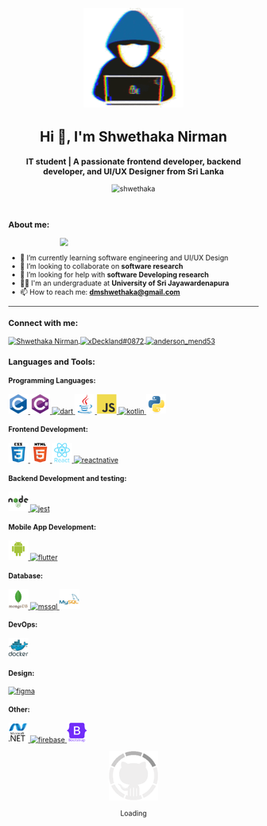 <p align="center">
  <img src="https://github.com/0xAbdulKhalid/0xAbdulKhalid/raw/main/assets/mdImages/about_me.gif" width="200" />
</p>

<h1 align="center">Hi 👋, I'm Shwethaka Nirman</h1>
<h3 align="center">
  IT student | A passionate frontend developer, backend developer, and UI/UX Designer from Sri Lanka
</h3>

<p align="center"> 
  <img src="https://komarev.com/ghpvc/?username=shwethaka24&label=Profile%20views&color=0e75b6&style=flat" alt="shwethaka" />
</p>

<br>

<picture>
  
</picture>
<h3><b>About me:</b></h3>
<picture>
 <img align="right" src="https://media.giphy.com/media/SWoSkN6DxTszqIKEqv/giphy.gif" width="400px">
 
</picture>

<br>

- 🌱 I’m currently learning software engineering and UI/UX Design  
- 👯 I’m looking to collaborate on **software research**  
- 🤝 I’m looking for help with **software Developing research**  
- 👨‍💻 I'm an undergraduate at **University of Sri Jayawardenapura**  
- 📫 How to reach me: **dmshwethaka@gmail.com**

---

<h3 align="left">Connect with me:</h3>
<p align="left">
  <a href="www.linkedin.com/in/shwethaka-nirman-190093285" target="blank">
    <img align="center" src="https://raw.githubusercontent.com/rahuldkjain/github-profile-readme-generator/master/src/images/icons/Social/linked-in-alt.svg" alt="Shwethaka Nirman" height="30" width="40" />
  </a>
  <a href="https://discord.gg/fpUtBrbKU5" target="blank">
    <img align="center" src="https://raw.githubusercontent.com/rahuldkjain/github-profile-readme-generator/master/src/images/icons/Social/discord.svg" alt="xDeckland#0872" height="30" width="40" />
  </a>
  <a href="https://www.instagram.com/shwethaka_24?igsh=dmhpZDlmNGk5NTdx" target="blank">
    <img align="center" src="https://raw.githubusercontent.com/rahuldkjain/github-profile-readme-generator/master/src/images/icons/Social/instagram.svg" alt="anderson_mend53" height="30" width="40" />
  </a>
</p>

<h3 align="left">Languages and Tools:</h3>
<h4>Programming Languages:</h4>
<p align="left"> 
  <a href="https://www.cprogramming.com/" target="_blank" rel="noreferrer" class="icon"> 
    <img src="https://raw.githubusercontent.com/devicons/devicon/master/icons/c/c-original.svg" alt="c" width="40" height="40"/> 
  </a> 
  <a href="https://www.w3schools.com/cs/" target="_blank" rel="noreferrer" class="icon"> 
    <img src="https://raw.githubusercontent.com/devicons/devicon/master/icons/csharp/csharp-original.svg" alt="csharp" width="40" height="40"/> 
  </a> 
  <a href="https://dart.dev" target="_blank" rel="noreferrer" class="icon"> 
    <img src="https://www.vectorlogo.zone/logos/dartlang/dartlang-icon.svg" alt="dart" width="40" height="40"/> 
  </a> 
  <a href="https://www.java.com" target="_blank" rel="noreferrer" class="icon"> 
    <img src="https://raw.githubusercontent.com/devicons/devicon/master/icons/java/java-original.svg" alt="java" width="40" height="40"/> 
  </a> 
  <a href="https://developer.mozilla.org/en-US/docs/Web/JavaScript" target="_blank" rel="noreferrer" class="icon"> 
    <img src="https://raw.githubusercontent.com/devicons/devicon/master/icons/javascript/javascript-original.svg" alt="javascript" width="40" height="40"/> 
  </a> 
  <a href="https://kotlinlang.org" target="_blank" rel="noreferrer" class="icon"> 
    <img src="https://www.vectorlogo.zone/logos/kotlinlang/kotlinlang-icon.svg" alt="kotlin" width="40" height="40"/> 
  </a>
  <a href="https://www.python.org" target="_blank" rel="noreferrer" class="icon"> 
    <img src="https://raw.githubusercontent.com/devicons/devicon/master/icons/python/python-original.svg" alt="python" width="40" height="40"/> 
  </a> 
</p>
<h4>Frontend Development:</h4>
<p align="left">
  <a href="https://www.w3schools.com/css/" target="_blank" rel="noreferrer" class="icon"> 
    <img src="https://raw.githubusercontent.com/devicons/devicon/master/icons/css3/css3-original-wordmark.svg" alt="css3" width="40" height="40"/> 
  </a> 
  <a href="https://www.w3.org/html/" target="_blank" rel="noreferrer" class="icon"> 
    <img src="https://raw.githubusercontent.com/devicons/devicon/master/icons/html5/html5-original-wordmark.svg" alt="html5" width="40" height="40"/> 
  </a>
  <a href="https://reactjs.org/" target="_blank" rel="noreferrer" class="icon"> 
    <img src="https://raw.githubusercontent.com/devicons/devicon/master/icons/react/react-original-wordmark.svg" alt="react" width="40" height="40"/> 
  </a> 
  <a href="https://reactnative.dev/" target="_blank" rel="noreferrer" class="icon"> 
    <img src="https://reactnative.dev/img/header_logo.svg" alt="reactnative" width="40" height="40"/> 
  </a>
  </p>

<h4>Backend Development and testing:</h4>
<p align="left">
  <a href="https://nodejs.org" target="_blank" rel="noreferrer" class="icon"> 
    <img src="https://raw.githubusercontent.com/devicons/devicon/master/icons/nodejs/nodejs-original-wordmark.svg" alt="nodejs" width="40" height="40"/> 
  </a>
  <a href="https://jestjs.io" target="_blank" rel="noreferrer" class="icon"> 
    <img src="https://www.vectorlogo.zone/logos/jestjsio/jestjsio-icon.svg" alt="jest" width="40" height="40"/> 
  </a>
</p>

<h4>Mobile App Development:</h4>
<p align="left">
  <a href="https://developer.android.com" target="_blank" rel="noreferrer" class="icon"> 
    <img src="https://raw.githubusercontent.com/devicons/devicon/master/icons/android/android-original-wordmark.svg" alt="android" width="40" height="40"/> 
  </a> 
  <a href="https://flutter.dev" target="_blank" rel="noreferrer" class="icon"> 
    <img src="https://www.vectorlogo.zone/logos/flutterio/flutterio-icon.svg" alt="flutter" width="40" height="40"/> 
  </a> 
</p>

<h4>Database:</h4>
<p align="left">
  <a href="https://www.mongodb.com/" target="_blank" rel="noreferrer" class="icon"> 
    <img src="https://raw.githubusercontent.com/devicons/devicon/master/icons/mongodb/mongodb-original-wordmark.svg" alt="mongodb" width="40" height="40"/> 
  </a> 
  <a href="https://www.microsoft.com/en-us/sql-server" target="_blank" rel="noreferrer" class="icon"> 
    <img src="https://www.svgrepo.com/show/303229/microsoft-sql-server-logo.svg" alt="mssql" width="40" height="40"/> 
  </a> 
  <a href="https://www.mysql.com/" target="_blank" rel="noreferrer" class="icon"> 
    <img src="https://raw.githubusercontent.com/devicons/devicon/master/icons/mysql/mysql-original-wordmark.svg" alt="mysql" width="40" height="40"/> 
  </a> 
</p>

<h4>DevOps:</h4>
<p align="left">
  <a href="https://www.docker.com/" target="_blank" rel="noreferrer" class="icon"> 
    <img src="https://raw.githubusercontent.com/devicons/devicon/master/icons/docker/docker-original-wordmark.svg" alt="docker" width="40" height="40"/> 
  </a> 
</p>

<h4>Design:</h4>
<p align="left">
  <a href="https://www.figma.com/" target="_blank" rel="noreferrer" class="icon"> 
    <img src="https://www.vectorlogo.zone/logos/figma/figma-icon.svg" alt="figma" width="40" height="40"/> 
  </a>
</p>

<h4>Other:</h4>
<p align="left">
  <a href="https://dotnet.microsoft.com/" target="_blank" rel="noreferrer" class="icon"> 
    <img src="https://raw.githubusercontent.com/devicons/devicon/master/icons/dot-net/dot-net-original-wordmark.svg" alt="dotnet" width="40" height="40"/> 
  </a> 
  <a href="https://firebase.google.com/" target="_blank" rel="noreferrer" class="icon"> 
    <img src="https://www.vectorlogo.zone/logos/firebase/firebase-icon.svg" alt="firebase" width="40" height="40"/> 
  </a>
  <a href="https://getbootstrap.com" target="_blank" rel="noreferrer" class="icon"> 
    <img src="https://raw.githubusercontent.com/devicons/devicon/master/icons/bootstrap/bootstrap-plain-wordmark.svg" alt="bootstrap" width="40" height="40"/> 
  </a> 
  <div align=center>
        <img src="https://raw.githubusercontent.com/AhmedFathyDev/AhmedFathyDev/main/GitHub.gif" alt="GitHub Octocat Logo" height="100">
        <p>Loading</p>
    </div>
